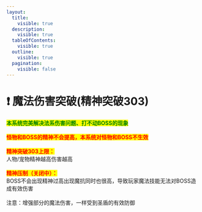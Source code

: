 ```yaml
---
layout:
  title:
    visible: true
  description:
    visible: true
  tableOfContents:
    visible: true
  outline:
    visible: true
  pagination:
    visible: false
---
```


# ❗ 魔法伤害突破(精神突破303)

<mark style="color:green;">**本系统完美解决法系伤害问题、打不动BOSS的现象**</mark>\
\
<mark style="color:red;">**怪物和BOSS的精神不会提高，本系统对怪物和BOSS不生效**</mark>\
\
<mark style="color:red;">**精神突破303上限：**</mark>\
人物/宠物精神越高伤害越高\
\
<mark style="color:red;">**精神压制（关闭中）：**</mark>\
BOSS不会出现精神过高出现魔抗同时也很高，导致玩家魔法技能无法对BOSS造成有效伤害\
\
注意：增强部分的魔法伤害，一样受到圣盾的有效防御
